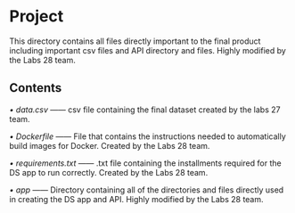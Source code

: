 # Project

This directory contains all files directly important to the final product including important csv files and API directory and files. Highly modified by the Labs 28 team.

## Contents

*• data.csv* —— csv file containing the final dataset created by the labs 27 team. 

*• Dockerfile* —— File that contains the instructions needed to automatically build images for Docker. Created by the Labs 28 team.

*• requirements.txt* —— .txt file containing the installments required for the DS app to run correctly. Created by the Labs 28 team.

*• app* —— Directory containing all of the directories and files directly used in creating the DS app and API. Highly modified by the Labs 28 team.
